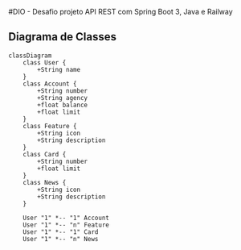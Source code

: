 #DIO - Desafio projeto API REST com Spring Boot 3, Java e Railway

## Diagrama de Classes

```mermaid
classDiagram
    class User {
        +String name
    }
    class Account {
        +String number
        +String agency
        +float balance
        +float limit
    }
    class Feature {
        +String icon
        +String description
    }
    class Card {
        +String number
        +float limit
    }
    class News {
        +String icon
        +String description
    }

    User "1" *-- "1" Account
    User "1" *-- "n" Feature
    User "1" *-- "1" Card
    User "1" *-- "n" News
```
